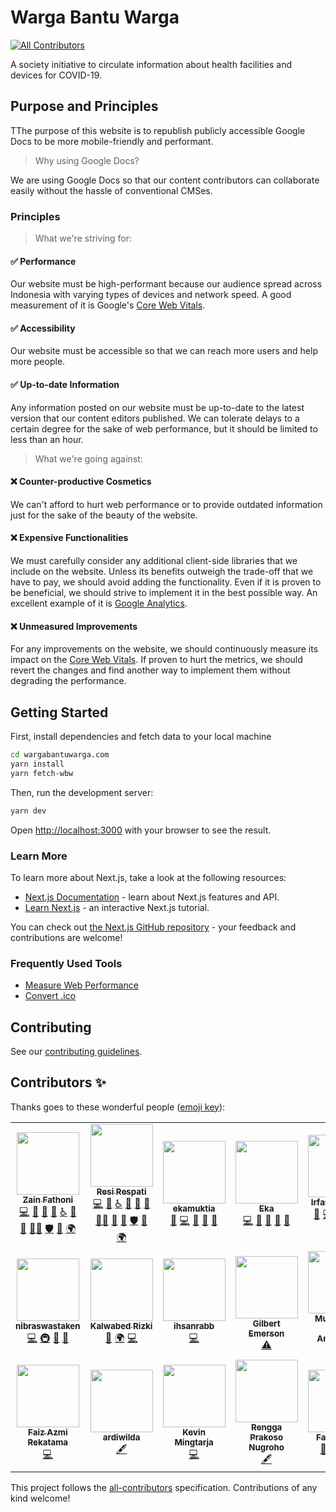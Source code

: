 # Warga Bantu Warga
<!-- ALL-CONTRIBUTORS-BADGE:START - Do not remove or modify this section -->
[![All Contributors](https://img.shields.io/badge/all_contributors-20-orange.svg?style=flat-square)](#contributors-)
<!-- ALL-CONTRIBUTORS-BADGE:END -->

A society initiative to circulate information about health facilities and devices for COVID-19.

## Purpose and Principles

TThe purpose of this website is to republish publicly accessible Google Docs to be more mobile-friendly and performant.

> Why using Google Docs?

We are using Google Docs so that our content contributors can collaborate easily without the hassle of conventional CMSes.

### Principles

> What we're striving for:

#### ✅ Performance

Our website must be high-performant because our audience spread across Indonesia with varying types of devices and network speed. A good measurement of it is Google's [Core Web Vitals](https://web.dev/vitals/).

#### ✅ Accessibility

Our website must be accessible so that we can reach more users and help more people.

#### ✅ Up-to-date Information

Any information posted on our website must be up-to-date to the latest version that our content editors published. We can tolerate delays to a certain degree for the sake of web performance, but it should be limited to less than an hour.

> What we're going against:

#### ❌ Counter-productive Cosmetics

We can't afford to hurt web performance or to provide outdated information just for the sake of the beauty of the website.

#### ❌ Expensive Functionalities

We must carefully consider any additional client-side libraries that we include on the website. Unless its benefits outweigh the trade-off that we have to pay, we should avoid adding the functionality. Even if it is proven to be beneficial, we should strive to implement it in the best possible way. An excellent example of it is [Google Analytics](https://github.com/kawalcovid19/wargabantuwarga.com/issues/18).

#### ❌ Unmeasured Improvements

For any improvements on the website, we should continuously measure its impact on the [Core Web Vitals](https://web.dev/vitals/). If proven to hurt the metrics, we should revert the changes and find another way to implement them without degrading the performance.

## Getting Started

First, install dependencies and fetch data to your local machine

```bash
cd wargabantuwarga.com
yarn install
yarn fetch-wbw
```

Then, run the development server:

```bash
yarn dev
```

Open [http://localhost:3000](http://localhost:3000) with your browser to see the result.

### Learn More

To learn more about Next.js, take a look at the following resources:

- [Next.js Documentation](https://nextjs.org/docs) - learn about Next.js features and API.
- [Learn Next.js](https://nextjs.org/learn) - an interactive Next.js tutorial.

You can check out [the Next.js GitHub repository](https://github.com/vercel/next.js/) - your feedback and contributions are welcome!

### Frequently Used Tools

- [Measure Web Performance](https://web.dev/measure)
- [Convert .ico](https://icoconvert.com)

## Contributing

See our [contributing guidelines](CONTRIBUTING.md).

## Contributors ✨

Thanks goes to these wonderful people ([emoji key](https://allcontributors.org/docs/en/emoji-key)):

<!-- ALL-CONTRIBUTORS-LIST:START - Do not remove or modify this section -->
<!-- prettier-ignore-start -->
<!-- markdownlint-disable -->
<table>
  <tr>
    <td align="center"><a href="https://zainf.dev"><img src="https://avatars.githubusercontent.com/u/6315466?v=4?s=100" width="100px;" alt=""/><br /><sub><b>Zain Fathoni</b></sub></a><br /><a href="https://github.com/kawalcovid19/wargabantuwarga.com/commits?author=zainfathoni" title="Code">💻</a> <a href="#projectManagement-zainfathoni" title="Project Management">📆</a> <a href="https://github.com/kawalcovid19/wargabantuwarga.com/commits?author=zainfathoni" title="Documentation">📖</a> <a href="https://github.com/kawalcovid19/wargabantuwarga.com/pulls?q=is%3Apr+reviewed-by%3Azainfathoni" title="Reviewed Pull Requests">👀</a> <a href="#a11y-zainfathoni" title="Accessibility">️️️️♿️</a> <a href="#ideas-zainfathoni" title="Ideas, Planning, & Feedback">🤔</a> <a href="#maintenance-zainfathoni" title="Maintenance">🚧</a> <a href="#mentoring-zainfathoni" title="Mentoring">🧑‍🏫</a> <a href="#security-zainfathoni" title="Security">🛡️</a> <a href="#tool-zainfathoni" title="Tools">🔧</a> <a href="#translation-zainfathoni" title="Translation">🌍</a></td>
    <td align="center"><a href="https://resir014.xyz"><img src="https://avatars.githubusercontent.com/u/5663877?v=4?s=100" width="100px;" alt=""/><br /><sub><b>Resi Respati</b></sub></a><br /><a href="https://github.com/kawalcovid19/wargabantuwarga.com/commits?author=resir014" title="Code">💻</a> <a href="#design-resir014" title="Design">🎨</a> <a href="#a11y-resir014" title="Accessibility">️️️️♿️</a> <a href="https://github.com/kawalcovid19/wargabantuwarga.com/commits?author=resir014" title="Documentation">📖</a> <a href="#ideas-resir014" title="Ideas, Planning, & Feedback">🤔</a> <a href="#maintenance-resir014" title="Maintenance">🚧</a> <a href="#mentoring-resir014" title="Mentoring">🧑‍🏫</a> <a href="#projectManagement-resir014" title="Project Management">📆</a> <a href="https://github.com/kawalcovid19/wargabantuwarga.com/pulls?q=is%3Apr+reviewed-by%3Aresir014" title="Reviewed Pull Requests">👀</a> <a href="#security-resir014" title="Security">🛡️</a> <a href="#tool-resir014" title="Tools">🔧</a> <a href="#translation-resir014" title="Translation">🌍</a></td>
    <td align="center"><a href="https://github.com/ekamuktia"><img src="https://avatars.githubusercontent.com/u/9606523?v=4?s=100" width="100px;" alt=""/><br /><sub><b>ekamuktia</b></sub></a><br /><a href="https://github.com/kawalcovid19/wargabantuwarga.com/issues?q=author%3Aekamuktia" title="Bug reports">🐛</a> <a href="https://github.com/kawalcovid19/wargabantuwarga.com/commits?author=ekamuktia" title="Code">💻</a> <a href="#ideas-ekamuktia" title="Ideas, Planning, & Feedback">🤔</a> <a href="#maintenance-ekamuktia" title="Maintenance">🚧</a> <a href="https://github.com/kawalcovid19/wargabantuwarga.com/pulls?q=is%3Apr+reviewed-by%3Aekamuktia" title="Reviewed Pull Requests">👀</a></td>
    <td align="center"><a href="https://dev.to/@ekafyi"><img src="https://avatars.githubusercontent.com/u/6597211?v=4?s=100" width="100px;" alt=""/><br /><sub><b>Eka</b></sub></a><br /><a href="https://github.com/kawalcovid19/wargabantuwarga.com/commits?author=ekafyi" title="Code">💻</a> <a href="#design-ekafyi" title="Design">🎨</a> <a href="#ideas-ekafyi" title="Ideas, Planning, & Feedback">🤔</a> <a href="#maintenance-ekafyi" title="Maintenance">🚧</a> <a href="https://github.com/kawalcovid19/wargabantuwarga.com/pulls?q=is%3Apr+reviewed-by%3Aekafyi" title="Reviewed Pull Requests">👀</a></td>
    <td align="center"><a href="https://mazipan.space"><img src="https://avatars.githubusercontent.com/u/7221389?v=4?s=100" width="100px;" alt=""/><br /><sub><b>Irfan Maulana</b></sub></a><br /><a href="https://github.com/kawalcovid19/wargabantuwarga.com/issues?q=author%3Amazipan" title="Bug reports">🐛</a> <a href="https://github.com/kawalcovid19/wargabantuwarga.com/commits?author=mazipan" title="Code">💻</a> <a href="#ideas-mazipan" title="Ideas, Planning, & Feedback">🤔</a> <a href="#infra-mazipan" title="Infrastructure (Hosting, Build-Tools, etc)">🚇</a> <a href="#maintenance-mazipan" title="Maintenance">🚧</a> <a href="#mentoring-mazipan" title="Mentoring">🧑‍🏫</a> <a href="https://github.com/kawalcovid19/wargabantuwarga.com/pulls?q=is%3Apr+reviewed-by%3Amazipan" title="Reviewed Pull Requests">👀</a></td>
    <td align="center"><a href="http://taxfix.de"><img src="https://avatars.githubusercontent.com/u/6219895?v=4?s=100" width="100px;" alt=""/><br /><sub><b>Aditya Purwa</b></sub></a><br /><a href="https://github.com/kawalcovid19/wargabantuwarga.com/commits?author=adityapurwa" title="Code">💻</a> <a href="#ideas-adityapurwa" title="Ideas, Planning, & Feedback">🤔</a> <a href="#infra-adityapurwa" title="Infrastructure (Hosting, Build-Tools, etc)">🚇</a> <a href="#maintenance-adityapurwa" title="Maintenance">🚧</a> <a href="#tool-adityapurwa" title="Tools">🔧</a></td>
    <td align="center"><a href="https://www.linkedin.com/in/hanihusam/"><img src="https://avatars.githubusercontent.com/u/25399426?v=4?s=100" width="100px;" alt=""/><br /><sub><b>Hani Husamuddin</b></sub></a><br /><a href="https://github.com/kawalcovid19/wargabantuwarga.com/commits?author=hanihusam" title="Code">💻</a></td>
  </tr>
  <tr>
    <td align="center"><a href="https://github.com/nibraswastaken"><img src="https://avatars.githubusercontent.com/u/74199335?v=4?s=100" width="100px;" alt=""/><br /><sub><b>nibraswastaken</b></sub></a><br /><a href="https://github.com/kawalcovid19/wargabantuwarga.com/commits?author=nibraswastaken" title="Code">💻</a> <a href="#infra-nibraswastaken" title="Infrastructure (Hosting, Build-Tools, etc)">🚇</a> <a href="#tool-nibraswastaken" title="Tools">🔧</a> <a href="#ideas-nibraswastaken" title="Ideas, Planning, & Feedback">🤔</a></td>
    <td align="center"><a href="http://kalwabed.xyz"><img src="https://avatars.githubusercontent.com/u/49640654?v=4?s=100" width="100px;" alt=""/><br /><sub><b>Kalwabed Rizki</b></sub></a><br /><a href="https://github.com/kawalcovid19/wargabantuwarga.com/commits?author=kalwabed" title="Documentation">📖</a> <a href="#translation-kalwabed" title="Translation">🌍</a> <a href="https://github.com/kawalcovid19/wargabantuwarga.com/commits?author=kalwabed" title="Code">💻</a></td>
    <td align="center"><a href="https://github.com/ihsanrabb"><img src="https://avatars.githubusercontent.com/u/47909781?v=4?s=100" width="100px;" alt=""/><br /><sub><b>ihsanrabb</b></sub></a><br /><a href="https://github.com/kawalcovid19/wargabantuwarga.com/commits?author=ihsanrabb" title="Code">💻</a></td>
    <td align="center"><a href="https://github.com/emer7"><img src="https://avatars.githubusercontent.com/u/21377166?v=4?s=100" width="100px;" alt=""/><br /><sub><b>Gilbert Emerson</b></sub></a><br /><a href="https://github.com/kawalcovid19/wargabantuwarga.com/commits?author=emer7" title="Tests">⚠️</a></td>
    <td align="center"><a href="https://andriawan.com"><img src="https://avatars.githubusercontent.com/u/13099373?v=4?s=100" width="100px;" alt=""/><br /><sub><b>Muhammad Irwan Andriawan</b></sub></a><br /><a href="https://github.com/kawalcovid19/wargabantuwarga.com/commits?author=andriawan" title="Documentation">📖</a> <a href="#ideas-andriawan" title="Ideas, Planning, & Feedback">🤔</a> <a href="https://github.com/kawalcovid19/wargabantuwarga.com/issues?q=author%3Aandriawan" title="Bug reports">🐛</a></td>
    <td align="center"><a href="https://tjandradarmo.me"><img src="https://avatars.githubusercontent.com/u/46013258?v=4?s=100" width="100px;" alt=""/><br /><sub><b>Tjandra Darmo</b></sub></a><br /><a href="https://github.com/kawalcovid19/wargabantuwarga.com/commits?author=TjandraD" title="Documentation">📖</a></td>
    <td align="center"><a href="https://github.com/Namchee"><img src="https://avatars.githubusercontent.com/u/32661241?v=4?s=100" width="100px;" alt=""/><br /><sub><b>Cristopher</b></sub></a><br /><a href="https://github.com/kawalcovid19/wargabantuwarga.com/commits?author=Namchee" title="Code">💻</a></td>
  </tr>
  <tr>
    <td align="center"><a href="https://github.com/faizrktm"><img src="https://avatars.githubusercontent.com/u/46273747?v=4?s=100" width="100px;" alt=""/><br /><sub><b>Faiz Azmi Rekatama</b></sub></a><br /><a href="https://github.com/kawalcovid19/wargabantuwarga.com/commits?author=faizrktm" title="Code">💻</a></td>
    <td align="center"><a href="https://github.com/ardiwilda"><img src="https://avatars.githubusercontent.com/u/87063733?v=4?s=100" width="100px;" alt=""/><br /><sub><b>ardiwilda</b></sub></a><br /><a href="#content-ardiwilda" title="Content">🖋</a></td>
    <td align="center"><a href="http://linkedin.com/in/kevinmingtarja/"><img src="https://avatars.githubusercontent.com/u/69668484?v=4?s=100" width="100px;" alt=""/><br /><sub><b>Kevin Mingtarja</b></sub></a><br /><a href="https://github.com/kawalcovid19/wargabantuwarga.com/commits?author=kevinmingtarja" title="Code">💻</a></td>
    <td align="center"><a href="https://renggaprakosonugroho.my.id/"><img src="https://avatars.githubusercontent.com/u/14950309?v=4?s=100" width="100px;" alt=""/><br /><sub><b>Rengga Prakoso Nugroho</b></sub></a><br /><a href="#content-vzrenggamani" title="Content">🖋</a></td>
    <td align="center"><a href="https://fatihkalifa.com"><img src="https://avatars.githubusercontent.com/u/1614415?v=4?s=100" width="100px;" alt=""/><br /><sub><b>Fatih Kalifa</b></sub></a><br /><a href="https://github.com/kawalcovid19/wargabantuwarga.com/commits?author=pveyes" title="Documentation">📖</a> <a href="#design-pveyes" title="Design">🎨</a> <a href="https://github.com/kawalcovid19/wargabantuwarga.com/pulls?q=is%3Apr+reviewed-by%3Apveyes" title="Reviewed Pull Requests">👀</a> <a href="https://github.com/kawalcovid19/wargabantuwarga.com/commits?author=pveyes" title="Code">💻</a></td>
    <td align="center"><a href="http://kitabisa.com"><img src="https://avatars.githubusercontent.com/u/23743497?v=4?s=100" width="100px;" alt=""/><br /><sub><b>Bara E. Brahmantika</b></sub></a><br /><a href="#ideas-baraeb92" title="Ideas, Planning, & Feedback">🤔</a> <a href="#infra-baraeb92" title="Infrastructure (Hosting, Build-Tools, etc)">🚇</a> <a href="#projectManagement-baraeb92" title="Project Management">📆</a></td>
  </tr>
</table>

<!-- markdownlint-restore -->
<!-- prettier-ignore-end -->

<!-- ALL-CONTRIBUTORS-LIST:END -->

This project follows the [all-contributors](https://github.com/all-contributors/all-contributors) specification. Contributions of any kind welcome!